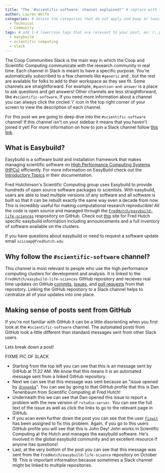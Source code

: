 ```yaml
---
title: "The `#scientific-software` channel explained!" # replace with the title of your post, a short catchy description to entice readers
author: Lauren Wolfe 
categories: # delete the categories that do not apply and keep at least one
  - Technical
  - Community
tags: # add 1-4 lowercase tags that are relevant to your post, ex: r, python, genomics, workflows
  - easybuild
  - scientific computing
  - slack
---
```


The Coop Communities Slack is the main way in which the Coop and Scientific Computing communicate with the research community in real time. Each channel in Slack is meant to have a specific purpose. You're automatically subscribed to a few channels like `#generic` and , but the rest are available for folks to add to their workspace as they see fit. Some channels are straightforward. For example, `#question-and-answer` is a place to ask questions and get answers! Other channels are less straightforward, like `#scientific-software`. If you need more information about a channel you can always click the circled 'i' icon in the top right corner of your screen to view the description of each channel.

For this post we are going to deep dive into the `#scientific-software` channel! If this channel isn't on your sidebar it means that you haven't joined it yet! For more information on how to join a Slack channel follow [this link](https://slack.com/help/articles/205239967-Join-a-channel).

## What is Easybuild?

Easybuild is a software build and installation framework that makes managing scientific software on [High Performance Computing Systems (HPCs)](https://www.usgs.gov/core-science-systems/sas/arc/about/what-high-performance-computing#:~:text=High%20Performance%20Computing%20most%20generally,science%2C%20engineering%2C%20or%20business.) efficiently. For more information on EasyBuild check out the [Introductory Topics](https://easybuild.readthedocs.io/en/latest/#introductory-topics) in their documentation. 

Fred Hutchinson's Scientific Computing group uses Easybuild to provide hundreds of open source software packages to scientists. With easybuild, users are able to load multiple versions of any software and all software is built so that it can be rebuilt exactly the same way even a decade from now. This is incredibly useful for making computational research reproducible! All the code is open source and managed through the [`FredHutch/easybuild-life-sciences`](https://github.com/FredHutch/easybuild-life-sciences) respository on GitHub. Check out [this](https://fredhutch.github.io/easybuild-life-sciences/) site for Fred Hutch specific easybuild information including announcements and a full inventory of software available on the clusters.

If you have questions about easybuild or need to request a software update email `scicomp@fredhutch.edu`

## Why follow the `#scientific-software` channel?

This channel is most relevant to people who use the high performance computing clusters for development and analysis. It is linked to the `FredHutch/easybuild-life-sciences` GitHub repository and recieves real time updates on 
GitHub [commits](https://docs.github.com/en/free-pro-team@latest/github/getting-started-with-github/github-glossary#commit), [issues](https://guides.github.com/features/issues/), and [pull requests](https://docs.github.com/en/free-pro-team@latest/github/collaborating-with-issues-and-pull-requests/about-pull-requests) from that repository. Linking the GitHub repostiory to a Slack channel helps to centralize all of your updates into one place. 

## Making sense of posts sent from GitHub

If you're not familiar with GitHub it can be a little disorienting when you first look at the `#scientific-software` channel. The automated posts from GitHub look a little different than standard messages sent from other Slack users.

Lets break down a post!

FIXME PIC OF SLACK

- Starting from the top left you can see that this is an message sent by GitHub at 11:22 AM. We know that this means it is an automated message sent from a linked GitHub repository. 
- Next we can see that this message was sent because an "issue opened by [`dtenenba`](https://github.com/dtenenba)". You can see by going to that GitHub profile that this is Dan Tenenbaum from Scientific Computing at Fred Hutch!
- Underneath this we can see that Dan opened this issue to report a problem with the new version of `rstudio-server`. You can see the full text of the issue as well as click the links to go to the relevant page in GitHub. 
- If you scan even further down the post you can see that the user [`fizwit`](https://github.com/fizwit) has been assigned to fix this problem. Again, if you go to this users GitHub profile you will see that this is John Dey! John works in Scientific Computing at the Hutch and manages the easybuild software. He's involved in the global easybuild community and an excellent resource if anyone has questions!
- Last, at the very bottom of the post you can see that this message was sent from the `FredHutch/easybuild-life-science` repository on October 19. This is important information because sometimes a Slack channel might be linked to multiple repositories.
